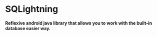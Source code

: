 # SQLightning
<h4>Reflexive android java library that allows you to work with the built-in database easier way.</h4>


